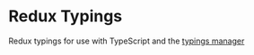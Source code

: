 Redux Typings
=============

Redux typings for use with TypeScript and the 
[typings manager](https://github.com/typings/typings "Typings Manager")
